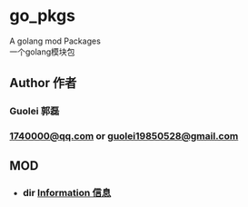 # go_pkgs
A golang mod Packages  
一个golang模块包

## Author 作者
### Guolei 郭磊
### [1740000@qq.com](mailto:1740000@qq.com) or [guolei19850528@gmail.com](mailto:guolei19850528@gmail.com)
## MOD
- ### dir [Information 信息](https://github.com/guolei19850528/go_pkgs/tree/main/dir)
